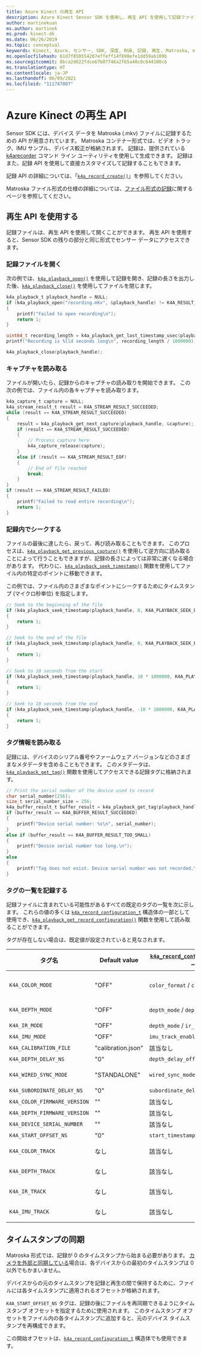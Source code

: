```yaml
---
title: Azure Kinect の再生 API
description: Azure Kinect Sensor SDK を使用し、再生 API を使用して記録ファイルを開く方法について説明します。
author: martinekuan
ms.author: martinek
ms.prod: kinect-dk
ms.date: 06/26/2019
ms.topic: conceptual
keywords: Kinect, Azure, センサー, SDK, 深度, RGB, 記録, 再生, Matroska, mkv
ms.openlocfilehash: 61d7f850554207effeff14f890efe1dd59ab109b
ms.sourcegitcommit: 8bca2d622fdce67b07746a2fb5a40c0c644100c6
ms.translationtype: HT
ms.contentlocale: ja-JP
ms.lasthandoff: 06/09/2021
ms.locfileid: "111747007"
---
```

# <a name="the-azure-kinect-playback-api"></a>Azure Kinect の再生 API

Sensor SDK には、デバイス データを Matroska (.mkv) ファイルに記録するための API が用意されています。 Matroska コンテナー形式では、ビデオ トラック、IMU サンプル、デバイス較正が格納されます。 記録は、提供されている [k4arecorder](record-sensor-streams-file.md) コマンド ライン ユーティリティを使用して生成できます。 記録はまた、記録 API を使用して直接カスタマイズして記録することもできます。

記録 API の詳細については、「[`k4a_record_create()`](https://microsoft.github.io/Azure-Kinect-Sensor-SDK/master/group___functions_gae14f4181e9688e710d1c80b215413831.html#gae14f4181e9688e710d1c80b215413831)」を参照してください。

Matroska ファイル形式の仕様の詳細については、[ファイル形式の記録](record-file-format.md)に関するページを参照してください。

## <a name="use-the-playback-api"></a>再生 API を使用する

記録ファイルは、再生 API を使用して開くことができます。 再生 API を使用すると、Sensor SDK の残りの部分と同じ形式でセンサー データにアクセスできます。

### <a name="open-a-record-file"></a>記録ファイルを開く

次の例では、[`k4a_playback_open()`](https://microsoft.github.io/Azure-Kinect-Sensor-SDK/master/group___functions_gacb254ac941b2ab3c202ca68f4537f368.html#gacb254ac941b2ab3c202ca68f4537f368) を使用して記録を開き、記録の長さを出力した後、[`k4a_playback_close()`](https://microsoft.github.io/Azure-Kinect-Sensor-SDK/master/group___functions_ga76f415f2076f1c8c544e094a649306ff.html#ga76f415f2076f1c8c544e094a649306ff) を使用してファイルを閉じます。

```C
k4a_playback_t playback_handle = NULL;
if (k4a_playback_open("recording.mkv", &playback_handle) != K4A_RESULT_SUCCEEDED)
{
    printf("Failed to open recording\n");
    return 1;
}

uint64_t recording_length = k4a_playback_get_last_timestamp_usec(playback_handle);
printf("Recording is %lld seconds long\n", recording_length / 1000000);

k4a_playback_close(playback_handle);
```

### <a name="read-captures"></a>キャプチャを読み取る

ファイルが開いたら、記録からのキャプチャの読み取りを開始できます。 この次の例では、ファイル内の各キャプチャを読み取ります。

```C
k4a_capture_t capture = NULL;
k4a_stream_result_t result = K4A_STREAM_RESULT_SUCCEEDED;
while (result == K4A_STREAM_RESULT_SUCCEEDED)
{
    result = k4a_playback_get_next_capture(playback_handle, &capture);
    if (result == K4A_STREAM_RESULT_SUCCEEDED)
    {
        // Process capture here
        k4a_capture_release(capture);
    }
    else if (result == K4A_STREAM_RESULT_EOF)
    {
        // End of file reached
        break;
    }
}
if (result == K4A_STREAM_RESULT_FAILED)
{
    printf("Failed to read entire recording\n");
    return 1;
}
```

### <a name="seek-within-a-recording"></a>記録内でシークする

ファイルの最後に達したら、戻って、再び読み取ることもできます。 このプロセスは、[`k4a_playback_get_previous_capture()`](https://microsoft.github.io/Azure-Kinect-Sensor-SDK/master/group___functions_ga54732e3aa0717e1ca4eb76ee385e878c.html#ga54732e3aa0717e1ca4eb76ee385e878c) を使用して逆方向に読み取ることによって行うこともできますが、記録の長さによっては非常に遅くなる場合があります。
代わりに、[`k4a_playback_seek_timestamp()`](https://microsoft.github.io/Azure-Kinect-Sensor-SDK/master/group___functions_gaea748994a121543bd77f90417cf428f6.html#gaea748994a121543bd77f90417cf428f6) 関数を使用してファイル内の特定のポイントに移動できます。

この例では、ファイル内のさまざまなポイントにシークするためにタイムスタンプ (マイクロ秒単位) を指定します。

```C
// Seek to the beginning of the file
if (k4a_playback_seek_timestamp(playback_handle, 0, K4A_PLAYBACK_SEEK_BEGIN) != K4A_RESULT_SUCCEEDED)
{
    return 1;
}

// Seek to the end of the file
if (k4a_playback_seek_timestamp(playback_handle, 0, K4A_PLAYBACK_SEEK_END) != K4A_RESULT_SUCCEEDED)
{
    return 1;
}

// Seek to 10 seconds from the start
if (k4a_playback_seek_timestamp(playback_handle, 10 * 1000000, K4A_PLAYBACK_SEEK_BEGIN) != K4A_RESULT_SUCCEEDED)
{
    return 1;
}

// Seek to 10 seconds from the end
if (k4a_playback_seek_timestamp(playback_handle, -10 * 1000000, K4A_PLAYBACK_SEEK_END) != K4A_RESULT_SUCCEEDED)
{
    return 1;
}
```

### <a name="read-tag-information"></a>タグ情報を読み取る

記録には、デバイスのシリアル番号やファームウェア バージョンなどのさまざまなメタデータを含めることもできます。 このメタデータは、[`k4a_playback_get_tag()`](https://microsoft.github.io/Azure-Kinect-Sensor-SDK/master/group___functions_ga320f966fc89b4ba0d758f787f70d5143.html#ga320f966fc89b4ba0d758f787f70d5143) 関数を使用してアクセスできる記録タグに格納されます。

```C
// Print the serial number of the device used to record
char serial_number[256];
size_t serial_number_size = 256;
k4a_buffer_result_t buffer_result = k4a_playback_get_tag(playback_handle, "K4A_DEVICE_SERIAL_NUMBER", &serial_number, &serial_number_size);
if (buffer_result == K4A_BUFFER_RESULT_SUCCEEDED)
{
    printf("Device serial number: %s\n", serial_number);
}
else if (buffer_result == K4A_BUFFER_RESULT_TOO_SMALL)
{
    printf("Device serial number too long.\n");
}
else
{
    printf("Tag does not exist. Device serial number was not recorded.\n");
}
```

### <a name="record-tag-list"></a>タグの一覧を記録する

記録ファイルに含まれている可能性があるすべての既定のタグの一覧を次に示します。 これらの値の多くは [`k4a_record_configuration_t`](https://microsoft.github.io/Azure-Kinect-Sensor-SDK/master/structk4a__record__configuration__t.html) 構造体の一部として使用でき、[`k4a_playback_get_record_configuration()`](https://microsoft.github.io/Azure-Kinect-Sensor-SDK/master/group___functions_gaab54a85c1f1e98d170d009042b449255.html#gaab54a85c1f1e98d170d009042b449255) 関数を使用して読み取ることができます。

タグが存在しない場合は、既定値が設定されていると見なされます。

| タグ名                     | Default value      | [`k4a_record_configuration_t`](https://microsoft.github.io/Azure-Kinect-Sensor-SDK/master/structk4a__record__configuration__t.html) のフィールド | Notes     |
|------------------------------|--------------------|--------------------------------------|----------------------------------------------------------------------------------------------------------------|
| `K4A_COLOR_MODE`             | "OFF"              | `color_format` / `color_resolution`  | 指定できる値"OFF"、"MJPG_1080P"、"NV12_720P"、"YUY2_720P" など                                      |
| `K4A_DEPTH_MODE`             | "OFF"              | `depth_mode` / `depth_track_enabled` | 指定できる値"OFF"、"NFOV_UNBINNED"、"PASSIVE_IR" など                                                |
| `K4A_IR_MODE`                | "OFF"              | `depth_mode` / `ir_track_enabled`    | 指定できる値"OFF"、"ACTIVE"、"PASSIVE"                                                                    |
| `K4A_IMU_MODE`               | "OFF"              | `imu_track_enabled`                  | 指定できる値"ON"、"OFF"                                                                                   |
| `K4A_CALIBRATION_FILE`       | "calibration.json" | 該当なし                                  | [`k4a_device_get_raw_calibration()`](https://microsoft.github.io/Azure-Kinect-Sensor-SDK/master/group___functions_ga8c4e46642cee3115aeb0b33e2b43b24f.html#ga8c4e46642cee3115aeb0b33e2b43b24f) をご覧ください。 |
| `K4A_DEPTH_DELAY_NS`         | "0"                | `depth_delay_off_color_usec`         | ナノ秒で格納された値、API ではマイクロ秒が提供されます。                                                        |
| `K4A_WIRED_SYNC_MODE`        | "STANDALONE"       | `wired_sync_mode`                    | 指定できる値"STANDALONE"、"MASTER"、"SUBORDINATE"                                                         |
| `K4A_SUBORDINATE_DELAY_NS`   | "0"                | `subordinate_delay_off_master_usec`  | ナノ秒で格納された値、API ではマイクロ秒が提供されます。                                                        |
| `K4A_COLOR_FIRMWARE_VERSION` | ""                 | 該当なし                                  | デバイス カラーのファームウェア バージョン (例: "1.x.xx")                                                            |
| `K4A_DEPTH_FIRMWARE_VERSION` | ""                 | 該当なし                                  | デバイス深度のファームウェア バージョン (例: "1.x.xx")                                                            |
| `K4A_DEVICE_SERIAL_NUMBER`   | ""                 | 該当なし                                  | 記録デバイスのシリアル番号                                                                                 |
| `K4A_START_OFFSET_NS`        | "0"                | `start_timestamp_offset_usec`        | 後の「[タイムスタンプの同期](record-playback-api.md#timestamp-synchronization)」を参照してください。                       |
| `K4A_COLOR_TRACK`            | なし               | 該当なし                                  | [ファイル形式の記録 - トラックの識別](record-file-format.md#identifying-tracks)に関するページを参照してください。                     |
| `K4A_DEPTH_TRACK`            | なし               | 該当なし                                  | [ファイル形式の記録 - トラックの識別](record-file-format.md#identifying-tracks)に関するページを参照してください。                     |
| `K4A_IR_TRACK`               | なし               | 該当なし                                  | [ファイル形式の記録 - トラックの識別](record-file-format.md#identifying-tracks)に関するページを参照してください。                     |
| `K4A_IMU_TRACK`              | なし               | 該当なし                                  | [ファイル形式の記録 - トラックの識別](record-file-format.md#identifying-tracks)に関するページを参照してください。                     |

## <a name="timestamp-synchronization"></a>タイムスタンプの同期

Matroska 形式では、記録が 0 のタイムスタンプから始まる必要があります。 [カメラを外部と同期している](record-external-synchronized-units.md)場合は、各デバイスからの最初のタイムスタンプは 0 以外でもかまいません。

デバイスからの元のタイムスタンプを記録と再生の間で保持するために、ファイルには各タイムスタンプに適用されるオフセットが格納されます。

`K4A_START_OFFSET_NS` タグは、記録の後にファイルを再同期できるようにタイムスタンプ オフセットを指定するために使用されます。 このタイムスタンプ オフセットをファイル内の各タイムスタンプに追加すると、元のデバイス タイムスタンプを再構成できます。

この開始オフセットは、[`k4a_record_configuration_t`](https://microsoft.github.io/Azure-Kinect-Sensor-SDK/master/structk4a__record__configuration__t.html) 構造体でも使用できます。

